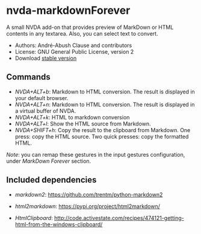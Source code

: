 # nvda-markdownForever
A small NVDA add-on that provides preview of MarkDown or HTML contents in 
any textarea. Also, you can select text to convert.

* Authors: André-Abush Clause and contributors
* License: GNU General Public License, version 2
* Download [stable version][1]

## Commands
- *NVDA+ALT+b*: Markdown to HTML conversion. The result is displayed in your default browser.
- *NVDA+ALT+n*: Markdown to HTML conversion. The result is displayed in a virtual buffer of NVDA.
- *NVDA+ALT+k*: HTML to markdown conversion
- *NVDA+ALT+l*: Show the HTML source from Markdown.
- *NVDA+SHIFT+h*: Copy the result to the clipboard from Markdown. One press: copy the HTML source. Two quick presses: copy the formatted HTML.

*Note*: you can remap these gestures in the input gestures configuration,
        under _MarkDown Forever_ section.

## Included dependencies
- *markdown2*: <https://github.com/trentm/python-markdown2>
* *html2markdown*: <https://pypi.org/project/html2markdown/>
- *HtmlClipboard*: <http://code.activestate.com/recipes/474121-getting-html-from-the-windows-clipboard/>

[1]: https://andreabc.net/projects/NVDA_addons/MarkdownForever/latest
